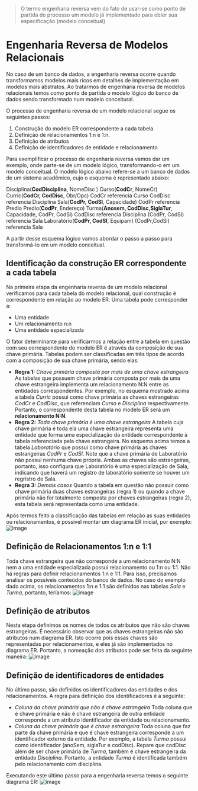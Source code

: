 > O termo engenharia reversa vem do fato de usar-se como ponto de partida do processo um modelo já implementado para obter sua especificação (modelo conceitual) 

# Engenharia Reversa de Modelos Relacionais

No caso de um banco de dados, a engenharia reversa ocorre quando transformamos modelos mais ricos em detalhes de implementação em modelos mais abstratos. Ao tratarmos de engenharia reversa de modelos relacionais temos como ponto de partida o modelo lógico do banco de dados sendo transformado num modelo conceitural. 

O processo de engenharia reversa de um modelo relacional segue os seguintes passos:
1. Construção do modelo ER correspondente a cada tabela.
2. Definição de relacionamentos 1:n e 1:n.
3. Definição de atributos
4. Definição de identificadores de entidade e relacionamento

Para exemplificar o processo de engenharia reversa vamos dar um exemplo, onde parte-se de um modelo lógico, transformando-o em um modelo conceitual. O modelo lógico abaixo refere-se a um banco de dados de um sistema acadêmico, cujo o esquema é representado abaixo:

Disciplina(**CodDisciplina**, NomeDisc )
Curso(**CodCr**, NomeCr)
Curric(**CodCr, CodDisc**, Obr/Opc)
	CodCr referencia Curso
	CodDisc referencia Disciplina
Sala(**CodPr, CodSl**, Capacidade)
	CodPr referencia Predio
Predio(**CodPr**, Endereço)
Turma(**Anosem, CodDisc,SiglaTur**, Capacidade, CodPr, CodSl)
	CodDisc referencia Disciplina
	(CodPr, CodSl) referencia Sala
Laboratório(**CodPr, CodSl**, Equipam)
	(CodPr,CodSl) referencia Sala

A partir desse esquema lógico vamos abordar o passo a passo para transformá-lo em um modelo conceitual.

## Identificação da construção ER correspondente a cada tabela

Na primeira etapa da engenharia reversa de um modelo relacional verificamos para cada tabela do modelo relacional, qual construção é correspondente em relação ao modelo ER. Uma tabela pode corresponder a:
* Uma entidade
* Um relacionamento n:n
* Uma entidade especializada

O fator determinante para verificarmos a relação entre a tabela em questão com seu correspondente do modelo ER é através da composição de sua chave primária. Tabelas podem ser classificadas em três tipos de acordo com a composição de sua chave primária, sendo elas:
* **Regra 1:** *Chave primária composta por mais de uma chave estrangeira*
	As tabelas que possuem chave primária composta por mais de uma chave estrangeira implementa um relacionamento N:N entre as entidades correspondentes. Por exemplo, no esquema mostrado acima a tabela *Curric* possui como chave primária as chaves estrangeiras *CodCr* e *CodDisc*, que referenciam *Curso* e *Disciplina* respectivamente. Portanto, o correspondente desta tabela no modelo ER será um **relacionamento N:N**.
* **Regra 2:** *Toda chave primária é uma chave estrangeira*
	A tabela cuja chave primária é toda ela uma chave estrangeira representa uma entidade que forma uma especialização da entidade correspondente à tabela referenciada pela chave estrangeira. No esquema acima temos a tabela *Laboratório* que possui  como chave primária as chaves estrangeiras *CodPr* e *CodSl*. Note que a chave primária de Laboratório não possui nenhuma chave própria. Ambas as chaves são estrangeiras, portanto, isso configura que Laboratório é uma especialização de Sala, indicando que haverá um registro de laboratório somente se houver um regristro de Sala.
* **Regra 3:** *Demais casos*
	Quando a tabela em questão não possuir como chave primária duas chaves estrangeiras (regra 1) ou quando a chave primária não for totalmente composta por chaves estrangeiras (regra 2), esta tabela será representada como uma entidade. 

Após termos feito a classificação das tabelas em relação as suas entidades ou relacionamentos, é possível montar um diagrama ER inicial, por exemplo:
![image](https://github.com/user-attachments/assets/99e9838e-6a9d-4dfb-92c7-85f199fee828)

## Definição de Relacionamentos 1:n e 1:1

Toda chave estrangeira que não corresponde a um relacionamento N:N nem a uma entidade especializada possui relacionamento ou 1:n ou 1:1. Não há regras para definir relacionamentos 1:n e 1:1. Para isso, precisamos analisar os possíveis conteúdos do banco de dados. No caso do exemplo dado acima, os relacionamentos 1:n e 1:1 são definidos nas tabelas *Sala* e *Turma*, portanto, teríamos:
![image](https://github.com/user-attachments/assets/430c5057-6921-4e3b-95f3-91f64b8374a0)

## Definição de atributos

Nesta etapa definimos os nomes de todos os atributos que não são chaves estrangeiras. É necessário observar que as chaves estrangeiras não são atributos num diagrama ER. Isto ocorre pois essas chaves são representadas por relacionamentos, e eles já são implementados no diagrama ER. Portanto, a nomeação dos atributos pode ser feita da seguinte maneira:
![image](https://github.com/user-attachments/assets/a967574e-c8b8-456f-a77f-39361c87b479)

## Definição de identificadores de entidades

No último passo, são definidos os identificadores das entidades e dos relacionamentos. A regra para definição dos identificadores é a seguinte:
* *Coluna da chave primária que não é chave estrangeira*
	Toda coluna que é chave primária e não é chave estrangeira de outra entidade corresponde a  um atributo identificador da entidade ou relacionamento.
* *Coluna da chave primária que é chave estrangeira*
	Toda coluna que faz parte da chave primária e que é chave estrangeira corresponde a um identificador externo da entidade. Por exemplo, a tabela *Turma* possui como identificador (anoSem, siglaTur e codDisc). Repare que codDisc além de ser chave primária de *Turma*, também é chave estrangeira da entidade *Disciplina*. Portanto, a entidade *Turma* é identificada também pelo relacionamento com disciplina. 

Executando este último passo para a engenharia reversa temos o seguinte diagrama ER:
![image](https://github.com/user-attachments/assets/e0a13893-4b86-4091-8732-a46b2cf77679)

